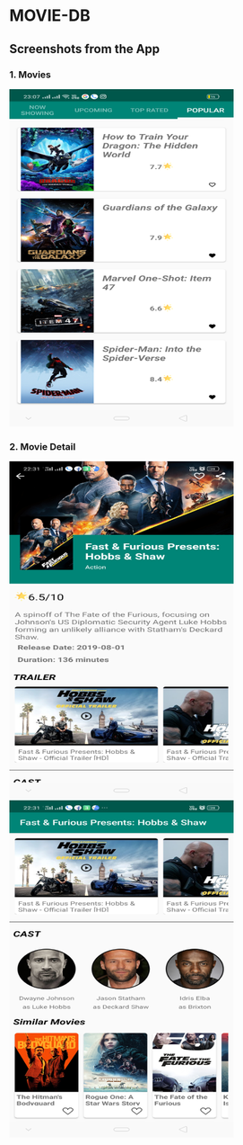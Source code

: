 # MOVIE-DB
## Screenshots from the App
### 1. Movies
<img src ="/imgs/Screenshot_2019-09-13-23-07-02-65_8c901214abc1cfaaadc86a5ca3039378.png" width=400 height=600>

### 2. Movie Detail
<img src="/imgs/Screenshot_2019-09-03-22-31-23-66_8c901214abc1cfaaadc86a5ca3039378.png" width=400 height=600>
<img src="/imgs/Screenshot_2019-09-03-22-31-32-58_8c901214abc1cfaaadc86a5ca3039378(1).png" width=400 height=600>
